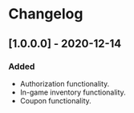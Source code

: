# Changelog

## [1.0.0.0] - 2020-12-14 

### Added 
- Authorization functionality.
- In-game inventory functionality.
- Coupon functionality.

